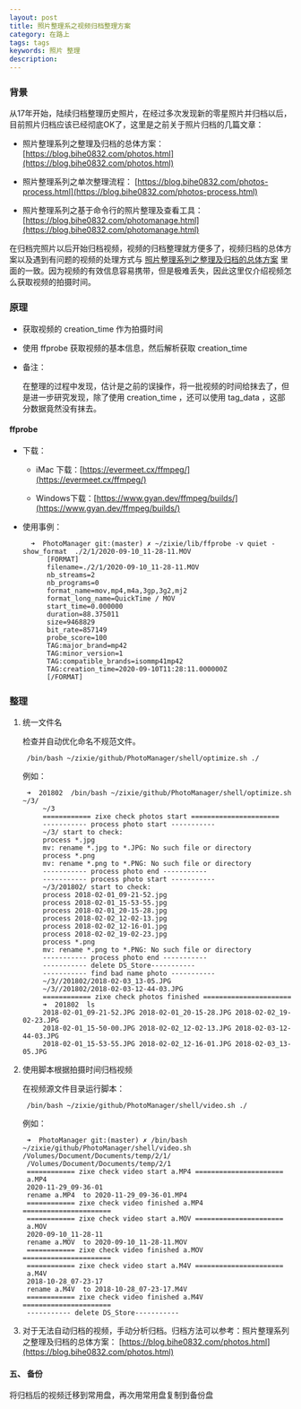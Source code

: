 ```yaml
---
layout: post
title: 照片整理系之视频归档整理方案
category: 在路上
tags: tags
keywords: 照片 整理
description: 
---
```


### 背景

从17年开始，陆续归档整理历史照片，在经过多次发现新的零星照片并归档以后，目前照片归档应该已经彻底OK了，这里是之前关于照片归档的几篇文章：

- 照片整理系列之整理及归档的总体方案： [https://blog.bihe0832.com/photos.html](https://blog.bihe0832.com/photos.html) 

- 照片整理系列之单次整理流程： [https://blog.bihe0832.com/photos-process.html](https://blog.bihe0832.com/photos-process.html) 

- 照片整理系列之基于命令行的照片整理及查看工具： [https://blog.bihe0832.com/photomanage.html](https://blog.bihe0832.com/photomanage.html) 

在归档完照片以后开始归档视频，视频的归档整理就方便多了，视频归档的总体方案以及遇到有问题的视频的处理方式与 [照片整理系列之整理及归档的总体方案](https://blog.bihe0832.com/photos.html) 里面的一致。因为视频的有效信息容易携带，但是极难丢失，因此这里仅介绍视频怎么获取视频的拍摄时间。

### 原理

- 获取视频的 creation_time 作为拍摄时间

- 使用 ffprobe 获取视频的基本信息，然后解析获取 creation_time

- 备注：

	 在整理的过程中发现，估计是之前的误操作，将一批视频的时间给抹去了，但是进一步研究发现，除了使用 creation_time ，还可以使用 tag_data ，这部分数据竟然没有抹去。
	 
####  ffprobe

- 下载：

	- iMac 下载：[https://evermeet.cx/ffmpeg/](https://evermeet.cx/ffmpeg/)
	
	- Windows下载：[https://www.gyan.dev/ffmpeg/builds/](https://www.gyan.dev/ffmpeg/builds/)

- 使用事例：

		➜  PhotoManager git:(master) ✗ ~/zixie/lib/ffprobe -v quiet -show_format  ./2/1/2020-09-10_11-28-11.MOV
			[FORMAT]
			filename=./2/1/2020-09-10_11-28-11.MOV
			nb_streams=2
			nb_programs=0
			format_name=mov,mp4,m4a,3gp,3g2,mj2
			format_long_name=QuickTime / MOV
			start_time=0.000000
			duration=88.375011
			size=9468829
			bit_rate=857149
			probe_score=100
			TAG:major_brand=mp42
			TAG:minor_version=1
			TAG:compatible_brands=isommp41mp42
			TAG:creation_time=2020-09-10T11:28:11.000000Z
			[/FORMAT]

### 整理

1. 统一文件名

	检查并自动优化命名不规范文件。

		/bin/bash ~/zixie/github/PhotoManager/shell/optimize.sh ./

	例如：

		➜  201802  /bin/bash ~/zixie/github/PhotoManager/shell/optimize.sh ~/3/
			~/3
			============ zixe check photos start ======================
			----------- process photo start -----------
			~/3/ start to check:
			process *.jpg
			mv: rename *.jpg to *.JPG: No such file or directory
			process *.png
			mv: rename *.png to *.PNG: No such file or directory
			----------- process photo end -----------
			----------- process photo start -----------
			~/3/201802/ start to check:
			process 2018-02-01_09-21-52.jpg
			process 2018-02-01_15-53-55.jpg
			process 2018-02-01_20-15-28.jpg
			process 2018-02-02_12-02-13.jpg
			process 2018-02-02_12-16-01.jpg
			process 2018-02-02_19-02-23.jpg
			process *.png
			mv: rename *.png to *.PNG: No such file or directory
			----------- process photo end -----------
			----------- delete DS_Store-----------
			----------- find bad name photo -----------
			~/3//201802/2018-02-03_13-05.JPG
			~/3//201802/2018-02-03-12-44-03.JPG
			============ zixe check photos finished ======================
			➜  201802  ls
			2018-02-01_09-21-52.JPG 2018-02-01_20-15-28.JPG 2018-02-02_19-02-23.JPG
			2018-02-01_15-50-00.JPG 2018-02-02_12-02-13.JPG 2018-02-03-12-44-03.JPG
			2018-02-01_15-53-55.JPG 2018-02-02_12-16-01.JPG 2018-02-03_13-05.JPG


2. 使用脚本根据拍摄时间归档视频

	在视频源文件目录运行脚本：
	
		/bin/bash ~/zixie/github/PhotoManager/shell/video.sh ./
		
	例如：
	
		➜  PhotoManager git:(master) ✗ /bin/bash ~/zixie/github/PhotoManager/shell/video.sh /Volumes/Document/Documents/temp/2/1/
		/Volumes/Document/Documents/temp/2/1
		============ zixe check video start a.MP4 ======================
		a.MP4
		2020-11-29_09-36-01
		rename a.MP4  to 2020-11-29_09-36-01.MP4
		============ zixe check video finished a.MP4 ======================
		============ zixe check video start a.MOV ======================
		a.MOV
		2020-09-10_11-28-11
		rename a.MOV  to 2020-09-10_11-28-11.MOV
		============ zixe check video finished a.MOV ======================
		============ zixe check video start a.M4V ======================
		a.M4V
		2018-10-28_07-23-17
		rename a.M4V  to 2018-10-28_07-23-17.M4V
		============ zixe check video finished a.M4V ======================
		----------- delete DS_Store-----------

3. 对于无法自动归档的视频，手动分析归档。归档方法可以参考：照片整理系列之整理及归档的总体方案： [https://blog.bihe0832.com/photos.html](https://blog.bihe0832.com/photos.html) 

#### 五、 备份

将归档后的视频迁移到常用盘，再次用常用盘复制到备份盘